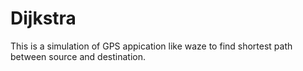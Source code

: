# Dijkstra
This is a simulation of GPS appication like waze to find shortest path between source and destination.

